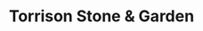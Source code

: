 ---
title: "Torrison Stone & Garden"
url: /durham/torrison-stone-and-garden/
shop: garden centre
---